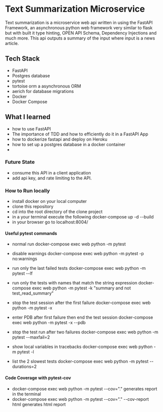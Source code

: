 # Text Summarization Microservice
Text summarization is a microservice web api written in using the FastAPI Framework, an asynchronous python web framework very similar to flask but with built it type hinting, OPEN API Schema, Dependency Injections and much more. This api outputs a summary of the input where input is a news article. 

## Tech Stack 
 - FastAPI
 - Postgres database
 - pytest
 - tortoise orm a asynchronous ORM
 - aerich for database migrations 
 - Docker 
 - Docker Compose 


## What I learned
- how to use FastAPI 
- The importance of TDD and how to efficiently do it in a FastAPI App
- how to dockerize fastapi and deploy on Heroku
- how to set up a postgres database in a docker container
- 

### Future State 
- consume this API in a client application
- add api key, and rate limiting to the API. 

### How to Run locally 
- install docker on your local computer 
- clone this repository
- cd into the root directory of the clone project 
- in a your terminal execute the following docker-compose up -d --build
- in your browser go to localhost:8004/


#### Useful pytest commands 
- normal run
  docker-compose exec web python -m pytest

- disable warnings
 docker-compose exec web python -m pytest -p no:warnings

- run only the last failed tests
 docker-compose exec web python -m pytest --lf

- run only the tests with names that match the string expression
  docker-compose exec web python -m pytest -k "summary and not test_read_summary"

- stop the test session after the first failure
 docker-compose exec web python -m pytest -x

- enter PDB after first failure then end the test session
 docker-compose exec web python -m pytest -x --pdb

- stop the test run after two failures
 docker-compose exec web python -m pytest --maxfail=2

- show local variables in tracebacks
 docker-compose exec web python -m pytest -l

- list the 2 slowest tests
 docker-compose exec web python -m pytest --durations=2


 #### Code Coverage with pytest-cov
 - docker-compose exec web python -m pytest --cov="."
 generates report in the terminal 
 - docker-compose exec web python -m pytest --cov="." --cov-report html
 generates html report 